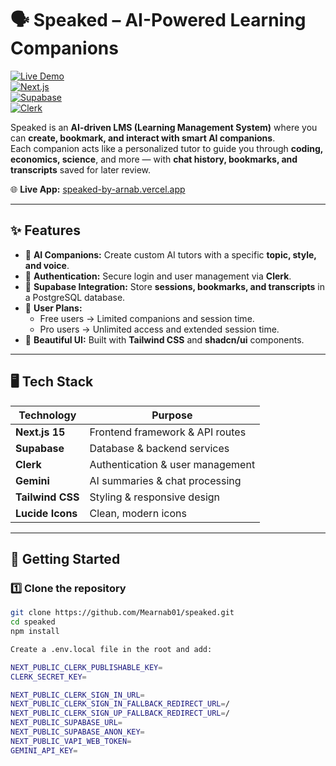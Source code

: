 # 🗣️ Speaked – AI-Powered Learning Companions  

[![Live Demo](https://img.shields.io/badge/Live-Demo-blue)](https://speaked-by-arnab.vercel.app/)  
[![Next.js](https://img.shields.io/badge/Next.js-15-black?logo=next.js)](https://nextjs.org/)  
[![Supabase](https://img.shields.io/badge/Supabase-DB-3ECF8E?logo=supabase)](https://supabase.com/)  
[![Clerk](https://img.shields.io/badge/Auth-Clerk-purple?logo=clerk)](https://clerk.com/)  

Speaked is an **AI-driven LMS (Learning Management System)** where you can **create, bookmark, and interact with smart AI companions**.  
Each companion acts like a personalized tutor to guide you through **coding, economics, science**, and more — with **chat history, bookmarks, and transcripts** saved for later review.

🌐 **Live App:** [speaked-by-arnab.vercel.app](https://speaked-by-arnab.vercel.app/)

---

## ✨ Features

- 🤖 **AI Companions:** Create custom AI tutors with a specific **topic, style, and voice**.
- 🔐 **Authentication:** Secure login and user management via **Clerk**.
- 💾 **Supabase Integration:** Store **sessions, bookmarks, and transcripts** in a PostgreSQL database.
- 🌟 **User Plans:**  
  - Free users → Limited companions and session time.  
  - Pro users → Unlimited access and extended session time.
- 🎨 **Beautiful UI:** Built with **Tailwind CSS** and **shadcn/ui** components.

---

## 🖥️ Tech Stack

| Technology     | Purpose                       |
|----------------|------------------------------|
| **Next.js 15** | Frontend framework & API routes |
| **Supabase**   | Database & backend services   |
| **Clerk**      | Authentication & user management |
| **Gemini**     | AI summaries & chat processing |
| **Tailwind CSS** | Styling & responsive design |
| **Lucide Icons** | Clean, modern icons |

---

## 🚀 Getting Started

### 1️⃣ Clone the repository
```bash
git clone https://github.com/Mearnab01/speaked.git
cd speaked
npm install

Create a .env.local file in the root and add:

NEXT_PUBLIC_CLERK_PUBLISHABLE_KEY=
CLERK_SECRET_KEY=

NEXT_PUBLIC_CLERK_SIGN_IN_URL=
NEXT_PUBLIC_CLERK_SIGN_IN_FALLBACK_REDIRECT_URL=/
NEXT_PUBLIC_CLERK_SIGN_UP_FALLBACK_REDIRECT_URL=/
NEXT_PUBLIC_SUPABASE_URL=
NEXT_PUBLIC_SUPABASE_ANON_KEY=
NEXT_PUBLIC_VAPI_WEB_TOKEN=
GEMINI_API_KEY=
```
